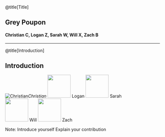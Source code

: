 @title[Title]

## Grey Poupon

#### Christian C, Logan Z, Sarah W, Will X, Zach B

---

@title[Introduction]

## Introduction

![Christian](https://cjcarrollsite.files.wordpress.com/2017/09/7-copy2.jpg)*Christian*
<img src="https://loganzartman.github.io/sweblog17/profile.jpg" width="75" height="75" /> Logan 
<img src="https://swesushi.files.wordpress.com/2017/01/img_7694.jpg?w=644&zoom=2" width="75" height="75" /> Sarah <br/>
<img src="https://xillwu.files.wordpress.com/2017/01/12967276_10206096418031215_1083369949972101586_o.jpg" width="75" height="75" /> Will 
<img src="https://hodlandstress.files.wordpress.com/2017/09/cropped-headshot1.png" width="75" height="75" /> Zach 

Note:
Introduce yourself
Explain your contribution
